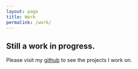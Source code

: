 ```yaml
---
layout: page
title: Work
permalink: /work/
---
```


## Still a work in progress.

Please visit my [github](http://github.com/echiou) to see the projects I work on.

